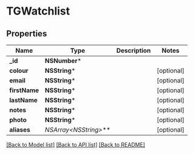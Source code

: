 # TGWatchlist

## Properties
Name | Type | Description | Notes
------------ | ------------- | ------------- | -------------
**_id** | **NSNumber*** |  | 
**colour** | **NSString*** |  | [optional] 
**email** | **NSString*** |  | [optional] 
**firstName** | **NSString*** |  | [optional] 
**lastName** | **NSString*** |  | [optional] 
**notes** | **NSString*** |  | [optional] 
**photo** | **NSString*** |  | [optional] 
**aliases** | **NSArray&lt;NSString*&gt;*** |  | [optional] 

[[Back to Model list]](../README.md#documentation-for-models) [[Back to API list]](../README.md#documentation-for-api-endpoints) [[Back to README]](../README.md)


